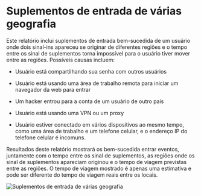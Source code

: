 <properties
    pageTitle="Suplementos de entrada de várias geografia"
    description="Um relatório que indica os usuários em dois entra ins apareceu se originar de diferentes regiões e o tempo entre o ins torna impossível para o usuário tiver percorreu entre as regiões de entrada."
    services="active-directory"
    documentationCenter=""
    authors="SSalahAhmed"
    manager="gchander"
    editor=""/>

<tags
    ms.service="active-directory"
    ms.workload="identity"
    ms.tgt_pltfrm="na"
    ms.devlang="na"
    ms.topic="article"
    ms.date="03/04/2016"
    ms.author="saah;kenhoff"/>

# <a name="sign-ins-from-multiple-geographies"></a>Suplementos de entrada de várias geografia

Este relatório inclui suplementos de entrada bem-sucedida de um usuário onde dois sinal-ins apareceu se originar de diferentes regiões e o tempo entre os sinal de suplementos torna impossível para o usuário tiver mover entre as regiões. Possíveis causas incluem:

- Usuário está compartilhando sua senha com outros usuários

- Usuário está usando uma área de trabalho remota para iniciar um navegador da web para entrar

- Um hacker entrou para a conta de um usuário de outro país

- Usuário está usando uma VPN ou um proxy

- Usuário estiver conectado em vários dispositivos ao mesmo tempo, como uma área de trabalho e um telefone celular, e o endereço IP do telefone celular é incomuns.

Resultados deste relatório mostrará os bem-sucedida entrar eventos, juntamente com o tempo entre os sinal de suplementos, as regiões onde os sinal de suplementos apareciam originou e o tempo de viagem previstas entre as regiões. O tempo de viagem mostrado é apenas uma estimativa e pode ser diferente do tempo de viagem reais entre os locais.


![Suplementos de entrada de várias geografia](./media/active-directory-reporting-sign-ins-from-multiple-geographies/signInsFromMultipleGeographies.PNG)
